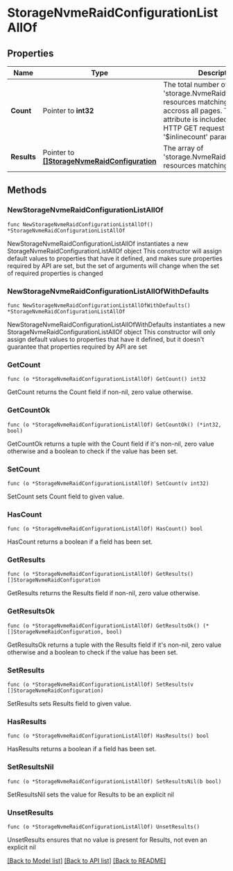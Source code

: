 # StorageNvmeRaidConfigurationListAllOf

## Properties

Name | Type | Description | Notes
------------ | ------------- | ------------- | -------------
**Count** | Pointer to **int32** | The total number of &#39;storage.NvmeRaidConfiguration&#39; resources matching the request, accross all pages. The &#39;Count&#39; attribute is included when the HTTP GET request includes the &#39;$inlinecount&#39; parameter. | [optional] 
**Results** | Pointer to [**[]StorageNvmeRaidConfiguration**](StorageNvmeRaidConfiguration.md) | The array of &#39;storage.NvmeRaidConfiguration&#39; resources matching the request. | [optional] 

## Methods

### NewStorageNvmeRaidConfigurationListAllOf

`func NewStorageNvmeRaidConfigurationListAllOf() *StorageNvmeRaidConfigurationListAllOf`

NewStorageNvmeRaidConfigurationListAllOf instantiates a new StorageNvmeRaidConfigurationListAllOf object
This constructor will assign default values to properties that have it defined,
and makes sure properties required by API are set, but the set of arguments
will change when the set of required properties is changed

### NewStorageNvmeRaidConfigurationListAllOfWithDefaults

`func NewStorageNvmeRaidConfigurationListAllOfWithDefaults() *StorageNvmeRaidConfigurationListAllOf`

NewStorageNvmeRaidConfigurationListAllOfWithDefaults instantiates a new StorageNvmeRaidConfigurationListAllOf object
This constructor will only assign default values to properties that have it defined,
but it doesn't guarantee that properties required by API are set

### GetCount

`func (o *StorageNvmeRaidConfigurationListAllOf) GetCount() int32`

GetCount returns the Count field if non-nil, zero value otherwise.

### GetCountOk

`func (o *StorageNvmeRaidConfigurationListAllOf) GetCountOk() (*int32, bool)`

GetCountOk returns a tuple with the Count field if it's non-nil, zero value otherwise
and a boolean to check if the value has been set.

### SetCount

`func (o *StorageNvmeRaidConfigurationListAllOf) SetCount(v int32)`

SetCount sets Count field to given value.

### HasCount

`func (o *StorageNvmeRaidConfigurationListAllOf) HasCount() bool`

HasCount returns a boolean if a field has been set.

### GetResults

`func (o *StorageNvmeRaidConfigurationListAllOf) GetResults() []StorageNvmeRaidConfiguration`

GetResults returns the Results field if non-nil, zero value otherwise.

### GetResultsOk

`func (o *StorageNvmeRaidConfigurationListAllOf) GetResultsOk() (*[]StorageNvmeRaidConfiguration, bool)`

GetResultsOk returns a tuple with the Results field if it's non-nil, zero value otherwise
and a boolean to check if the value has been set.

### SetResults

`func (o *StorageNvmeRaidConfigurationListAllOf) SetResults(v []StorageNvmeRaidConfiguration)`

SetResults sets Results field to given value.

### HasResults

`func (o *StorageNvmeRaidConfigurationListAllOf) HasResults() bool`

HasResults returns a boolean if a field has been set.

### SetResultsNil

`func (o *StorageNvmeRaidConfigurationListAllOf) SetResultsNil(b bool)`

 SetResultsNil sets the value for Results to be an explicit nil

### UnsetResults
`func (o *StorageNvmeRaidConfigurationListAllOf) UnsetResults()`

UnsetResults ensures that no value is present for Results, not even an explicit nil

[[Back to Model list]](../README.md#documentation-for-models) [[Back to API list]](../README.md#documentation-for-api-endpoints) [[Back to README]](../README.md)


